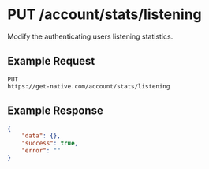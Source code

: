 # PUT /account/stats/listening

Modify the authenticating users listening statistics.

## Example Request

```
PUT
https://get-native.com/account/stats/listening
```

## Example Response

```json
{
	"data": {},
	"success": true,
	"error": ""
}
```

